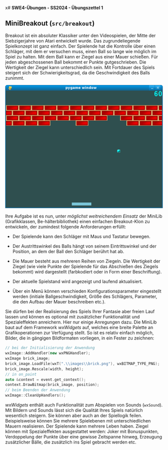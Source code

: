 x# **SWE4-Übungen - SS2024 - Übungszettel 1**

## **MiniBreakout (`src/breakout`)**

Breakout ist ein absoluter Klassiker unter den Videospielen, der Mitte der
Siebzigerjahre von Atari entwickelt wurde. Das zugrundeliegende Spielkonzept ist
ganz einfach. Der Spielende hat die Kontrolle über einen Schläger, mit dem er
versuchen muss, einen Ball so lange wie möglich im Spiel zu halten. Mit dem Ball
kann er Ziegel aus einer Mauer schießen. Für jeden abgeschossenen Ball bekommt
er Punkte gutgeschrieben. Die Wertigkeit der Ziegel kann unterschiedlich sein.
Mit Fortdauer des Spiels steigert sich der Schwierigkeitsgrad, da die
Geschwindigkeit des Balls zunimmt.

<div align="center">
    <img src="./doc/breakout.png">
</div>

Ihre Aufgabe ist es nun, unter *möglichst weitreichendem Einsatz* der MiniLib
(Grafikklassen, Be-hälterbibliothek) einen einfachen Breakout-Klon zu
entwickeln, der zumindest folgende Anforderungen erfüllt: 

*	Der Spielende kann den Schläger mit Maus und Tastatur bewegen. 

*	Der Austrittswinkel des Balls hängt von seinem Eintrittswinkel und der
Position, an dem der Ball den Schläger berührt hat ab. 

*	Die Mauer besteht aus mehreren Reihen von Ziegeln. Die Wertigkeit der Ziegel
(wie viele Punkte der Spielende für das Abschießen des Ziegels bekommt) wird
dargestellt (farbkodiert oder in Form einer Beschriftung).

*	Der aktuelle Spielstand wird angezeigt und laufend aktualisiert. 

*	Über ein Menü können verschieden Konfigurationsparameter eingestellt werden
(initiale Ballgeschwindigkeit, Größe des Schlägers, Parameter, die den Aufbau
der Mauer beschreiben etc.).

Sie dürfen bei der Realisierung des Spiels Ihrer Fantasie aber freien Lauf
lassen und können es optional mit zusätzlicher Funktionalität und
Spezialeffekten anreichern. Hier nur einige Anregungen dazu. Die MiniLib baut
auf dem Framework *wxWidgets* auf, welches eine breite Palette an
Grafikoperationen zur Verfügung stellt. So ist es relativ einfach möglich,
Bilder, die in gängigen Bildformaten vorliegen, in ein Fester zu zeichnen:

```cpp
// bei der Initialisierung der Anwendung		
wxImage::AddHandler(new wxPNGHandler);
wxImage brick_image;
brick_image.LoadFile(wxT(".\\images\\brick.png"), wxBITMAP_TYPE_PNG);
brick_image.Rescale(width, height);
// in on_paint		
auto &context = event.get_context();
context.DrawBitmap(brick_image, position);
// beim Beenden der Anwendung
wxImage::CleanUpHandlers();
```

*wxWidgets* enthält auch Funktionalität zum Abspielen von Sounds (`wxSound`). Mit
Bildern und Sounds lässt sich die Qualität Ihres Spiels natürlich wesentlich
steigern. Sie können aber auch an der Spiellogik feilen. Beispielsweise können
Sie mehrere Spielebenen mit unterschiedlichen Mauern realisieren. Der Spielende
kann mehrere Leben haben. Ziegel können mit Spezialeffekten ausgestattet werden:
Joker mit Bonuspunkten, Verdoppelung der Punkte über eine gewisse Zeitspanne
hinweg, Erzeugung zusätzlicher Bälle, die zusätzlich ins Spiel gebracht werden
etc.
